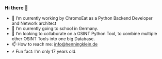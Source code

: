 ### Hi there 👋
- 🔭 I’m currently working by ChromoEat as a Python Backend Developer and Network architect
- 🌱 I’m currently going to school in Germany.
- 👯 I’m looking to collaborate on a OSINT Python Tool, to combine multiple other OSINT Tools into one big Database.
- 📫 How to reach me: info@henningklein.de
- ⚡ Fun fact: I'm only 17 years old.
<!--
**henning-kln/henning-kln** is a ✨ _special_ ✨ repository because its `README.md` (this file) appears on your GitHub profile.

Here are some ideas to get you started:

- 🔭 I’m currently working on ...
- 🌱 I’m currently learning ...
- 👯 I’m looking to collaborate on ...
- 🤔 I’m looking for help with ...
- 💬 Ask me about ...
- 📫 How to reach me: ...
- 😄 Pronouns: ...
- ⚡ Fun fact: ...
-->
